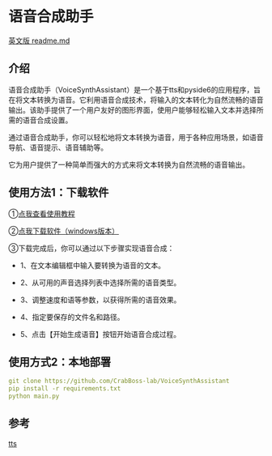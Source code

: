 # 语音合成助手

[英文版 readme.md](https://github.com/CrabBoss-lab/VoiceSynthAssistant/blob/master/README-en.md)

## 介绍
语音合成助手（VoiceSynthAssistant）是一个基于tts和pyside6的应用程序，旨在将文本转换为语音。它利用语音合成技术，将输入的文本转化为自然流畅的语音输出。该助手提供了一个用户友好的图形界面，使用户能够轻松输入文本并选择所需的语音合成设置。

通过语音合成助手，你可以轻松地将文本转换为语音，用于各种应用场景，如语音导航、语音提示、语音辅助等。

它为用户提供了一种简单而强大的方式来将文本转换为自然流畅的语音输出。
## 使用方法1：下载软件
①[点我查看使用教程](https://www.bilibili.com/video/BV1di4y1e7aH)

②[点我下载软件（windows版本）](https://github.com/CrabBoss-lab/VoiceSynthAssistant/releases/download/V23.12.09.1/main.dist.zip)

③下载完成后，你可以通过以下步骤实现语音合成：

- 1、在文本编辑框中输入要转换为语音的文本。

- 2、从可用的声音选择列表中选择所需的语音类型。

- 3、调整速度和语等参数，以获得所需的语音效果。

- 4、指定要保存的文件名和路径。

- 5、点击【开始生成语音】按钮开始语音合成过程。

## 使用方式2：本地部署
```yaml
git clone https://github.com/CrabBoss-lab/VoiceSynthAssistant
pip install -r requirements.txt
python main.py
```

## 参考
[tts](https://github.com/skygongque/tts)
